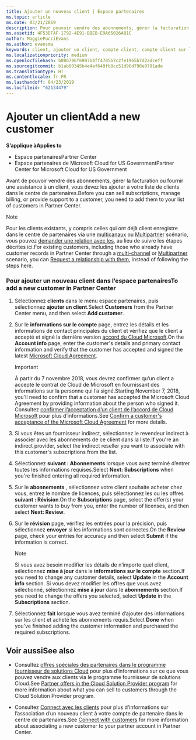 ```yaml
---
title: Ajouter un nouveau client | Espace partenaires
ms.topic: article
ms.date: 03/21/2019
description: Pour pouvoir vendre des abonnements, gérer la facturation ou fournir un support, vous devez créer un enregistrement de votre client dans l’Espace partenaires.
ms.assetid: 4F53DFAF-1792-4E91-BBEB-E9A65026A81C
author: MaggiePucciEvans
ms.author: evansma
keywords: client, ajouter un client, compte client, compte client sur l'Espace partenaires, clients, ajouter des clients, créer un compte client
ms.localizationpriority: medium
ms.openlocfilehash: b086796f6907b4ff4705b7c2fe1965b7d2adceff
ms.sourcegitcommit: b1ab80345b4e4af649fb8cc51d96d798e0791ade
ms.translationtype: HT
ms.contentlocale: fr-FR
ms.lasthandoff: 04/23/2019
ms.locfileid: "62134479"
---
```

# <a name="add-a-new-customer"></a><span data-ttu-id="03ec0-104">Ajouter un client</span><span class="sxs-lookup"><span data-stu-id="03ec0-104">Add a new customer</span></span>

<span data-ttu-id="03ec0-105">**S’applique à**</span><span class="sxs-lookup"><span data-stu-id="03ec0-105">**Applies to**</span></span>

-  <span data-ttu-id="03ec0-106">Espace partenaires</span><span class="sxs-lookup"><span data-stu-id="03ec0-106">Partner Center</span></span>
-  <span data-ttu-id="03ec0-107">Espace partenaires de Microsoft Cloud for US Government</span><span class="sxs-lookup"><span data-stu-id="03ec0-107">Partner Center for Microsoft Cloud for US Government</span></span>

<span data-ttu-id="03ec0-108">Avant de pouvoir vendre des abonnements, gérer la facturation ou fournir une assistance à un client, vous devez les ajouter à votre liste de clients dans le centre de partenaires.</span><span class="sxs-lookup"><span data-stu-id="03ec0-108">Before you can sell subscriptions, manage billing, or provide support to a customer, you need to add them to your list of customers in Partner  Center.</span></span>

>[!NOTE]
><span data-ttu-id="03ec0-109">Pour les clients existants, y compris celles qui ont déjà client enregistre dans le centre de partenaires via une [multicanaux](multichannel.md) ou [Multipartner](multipartner.md) scénario, vous pouvez [demander une relation avec les](request-a-relationship-with-a-customer.md), au lieu de suivre les étapes décrites ici.</span><span class="sxs-lookup"><span data-stu-id="03ec0-109">For existing customers, including those who already have customer records in Partner Center through a [multi-channel](multichannel.md) or [Multipartner](multipartner.md) scenario, you can [Request a relationship with them](request-a-relationship-with-a-customer.md), instead of following the steps here.</span></span>

### <a name="to-add-a-new-customer-in-partner-center"></a><span data-ttu-id="03ec0-110">Pour ajouter un nouveau client dans l’espace partenaires</span><span class="sxs-lookup"><span data-stu-id="03ec0-110">To add a new customer in Partner Center</span></span>

1. <span data-ttu-id="03ec0-111">Sélectionnez **clients** dans le menu espace partenaires, puis sélectionnez **ajouter un client**.</span><span class="sxs-lookup"><span data-stu-id="03ec0-111">Select **Customers** from the Partner Center menu, and then select **Add customer**.</span></span>

2. <span data-ttu-id="03ec0-112">Sur le **informations sur le compte** page, entrez les détails et les informations de contact principales du client et vérifiez que le client a accepté et signé la dernière version [accord du Cloud Microsoft](agreements.md).</span><span class="sxs-lookup"><span data-stu-id="03ec0-112">On the **Account info** page, enter the customer's details and primary contact information and verify that the customer has accepted and signed the latest [Microsoft Cloud Agreement](agreements.md).</span></span>

    >[!IMPORTANT]
      > <span data-ttu-id="03ec0-113">À partir du 7 novembre 2018, vous devrez confirmer qu’un client a accepté le contrat de Cloud de Microsoft en fournissant des informations sur la personne qui l’a signé.</span><span class="sxs-lookup"><span data-stu-id="03ec0-113">Starting November 7, 2018, you'll need to confirm that a customer has accepted the Microsoft Cloud Agreement by providing information about the person who signed it.</span></span> <span data-ttu-id="03ec0-114">Consultez [confirmer l’acceptation d’un client de l’accord de Cloud Microsoft](confirm-consent.md) pour plus d’informations.</span><span class="sxs-lookup"><span data-stu-id="03ec0-114">See [Confirm a customer's acceptance of the Microsoft Cloud Agreement](confirm-consent.md) for more details.</span></span>

3. <span data-ttu-id="03ec0-115">Si vous êtes un fournisseur indirect, sélectionnez le revendeur indirect à associer avec les abonnements de ce client dans la liste.</span><span class="sxs-lookup"><span data-stu-id="03ec0-115">If you're an indirect provider, select the indirect reseller you want to associate with this customer's subscriptions from the list.</span></span>

4. <span data-ttu-id="03ec0-116">Sélectionnez **suivant : Abonnements** lorsque vous avez terminé d’entrer toutes les informations requises.</span><span class="sxs-lookup"><span data-stu-id="03ec0-116">Select **Next: Subscriptions** when you're finished entering all required information.</span></span>

5. <span data-ttu-id="03ec0-117">Sur le **abonnements** , sélectionnez votre client souhaite acheter chez vous, entrez le nombre de licences, puis sélectionnez les ou les offres **suivant : Révision**.</span><span class="sxs-lookup"><span data-stu-id="03ec0-117">On the **Subscriptions** page, select the offer(s) your customer wants to buy from you, enter the number of licenses, and then select **Next: Review**.</span></span>

6. <span data-ttu-id="03ec0-118">Sur le **révision** page, vérifiez les entrées pour la précision, puis sélectionnez **envoyer** si les informations sont correctes.</span><span class="sxs-lookup"><span data-stu-id="03ec0-118">On the **Review** page, check your entries for accuracy and then select **Submit** if the information is correct.</span></span>

    >[!NOTE]
    ><span data-ttu-id="03ec0-119">Si vous avez besoin modifier les détails de n’importe quel client, sélectionnez **mise à jour** dans le **informations sur le compte** section.</span><span class="sxs-lookup"><span data-stu-id="03ec0-119">If you need to change any customer details, select **Update** in the **Account info** section.</span></span> <span data-ttu-id="03ec0-120">Si vous devez modifier les offres que vous avez sélectionné, sélectionnez **mise à jour** dans le **abonnements** section.</span><span class="sxs-lookup"><span data-stu-id="03ec0-120">If you need to change the offers you selected, select **Update** in the **Subscriptions** section.</span></span>

7. <span data-ttu-id="03ec0-121">Sélectionnez **fait** lorsque vous avez terminé d’ajouter des informations sur les client et acheté les abonnements requis.</span><span class="sxs-lookup"><span data-stu-id="03ec0-121">Select **Done** when you've finished adding the customer information and purchased the required subscriptions.</span></span>

## <a name="see-also"></a><span data-ttu-id="03ec0-122">Voir aussi</span><span class="sxs-lookup"><span data-stu-id="03ec0-122">See also</span></span>

- <span data-ttu-id="03ec0-123">Consultez [offres spéciales des partenaires dans le programme fournisseur de solutions Cloud](csp-offers.md) pour plus d’informations sur ce que vous pouvez vendre aux clients via le programme fournisseur de solutions Cloud.</span><span class="sxs-lookup"><span data-stu-id="03ec0-123">See [Partner offers in the Cloud Solution Provider program](csp-offers.md) for more information about what you can sell to customers through the Cloud Solution Provider program.</span></span>

- <span data-ttu-id="03ec0-124">Consultez [Connect avec les clients](customer-accounts.md) pour plus d’informations sur l’association d’un nouveau client à votre compte de partenaire dans le centre de partenaires.</span><span class="sxs-lookup"><span data-stu-id="03ec0-124">See [Connect with customers](customer-accounts.md) for more information about associating a new customer to your partner account in Partner Center.</span></span>